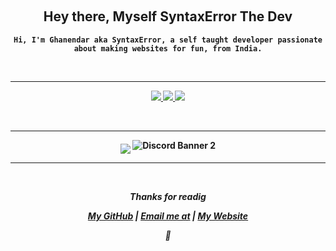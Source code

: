 <div align="center">
  
  &nbsp;
<h2> Hey there, Myself <strong>SyntaxError The Dev</h2>

    Hi, I'm Ghanendar aka SyntaxError, a self taught developer passionate about making websites for fun, from India.
    
&nbsp;
<hr>

  <p align="center">
    <a href="https://github.com/Ghanendra56/">
        <img src="https://github-readme-stats.vercel.app/api?username=Ghanendra56&hide=issues,prs&count_private=true&show_owner=true&show_icons=true&bg_color=0d1117&title_color=ffffff&text_color=7d97ff&icon_color=7d97ff&hide_border=true/" />
    </a>
    <a href="https://github.com/Ghanendra56/">
        <img src="https://github-readme-stats.vercel.app/api/top-langs/?username=Ghanendra56&layout=compact&card_width=445&bg_color=0d1117&title_color=ffffff&text_color=7d97ff&icon_color=7d97ff&hide_border=true/" />
    </a>
    <a href="https://github.com/Ghanendra56/">
        <img src="https://github-readme-streak-stats.herokuapp.com?user=Ghanendra56&hide_border=true&background=0D1117&currStreakLabel=7d97ff&sideLabels=7d97ff&currStreakNum=FFFFFF&dates=7d97ff&sideNums=ffffff&fire=7d97ff&ring=7d97ff&stroke=7d97ff)](https://git.io/streak-stats" />
    </a>

&nbsp;<hr>
  <img align="middle" src="https://discord.c99.nl/widget/theme-4/780327720214069308.png">
  ![Discord Banner 2](https://discordapp.com/api/guilds/950734695346348113/widget.png?style=banner2)
      <hr>
      &nbsp;
<div align="center">
<strong><i> Thanks for readig

[My GitHub](https://github.com/Ghanendra56) | [Email me at](mailto:SyntaxError@syntaxcodes.onmicrosoft.com) | [My Website](https://bit.ly/Web_Syntax)
</i></strong> 

<strong><i>💜
</div>

  
